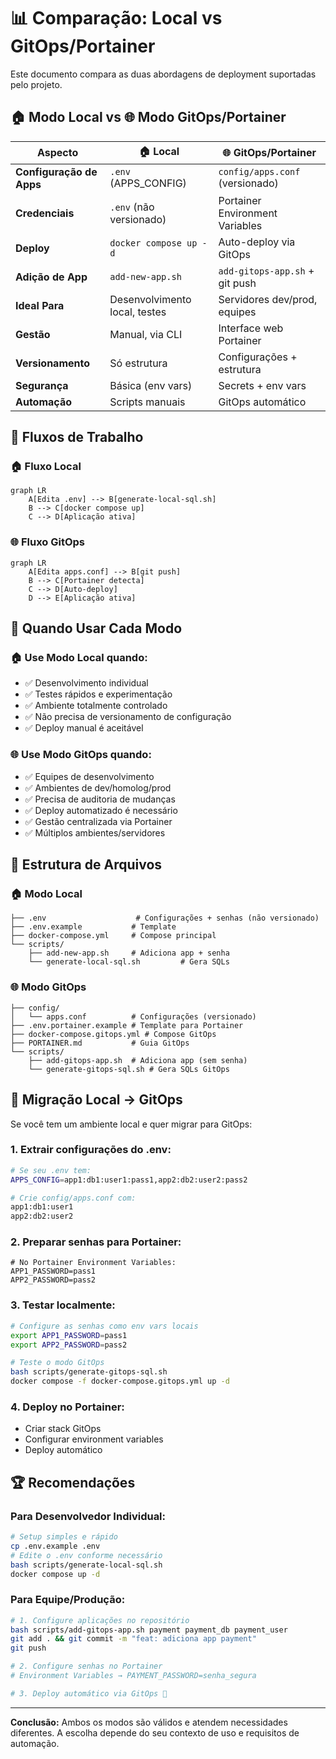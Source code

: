 # 📊 Comparação: Local vs GitOps/Portainer

Este documento compara as duas abordagens de deployment suportadas pelo projeto.

## 🏠 Modo Local vs 🌐 Modo GitOps/Portainer

| Aspecto                  | 🏠 Local                      | 🌐 GitOps/Portainer             |
| ------------------------ | ----------------------------- | ------------------------------- |
| **Configuração de Apps** | `.env` (APPS_CONFIG)          | `config/apps.conf` (versionado) |
| **Credenciais**          | `.env` (não versionado)       | Portainer Environment Variables |
| **Deploy**               | `docker compose up -d`        | Auto-deploy via GitOps          |
| **Adição de App**        | `add-new-app.sh`              | `add-gitops-app.sh` + git push  |
| **Ideal Para**           | Desenvolvimento local, testes | Servidores dev/prod, equipes    |
| **Gestão**               | Manual, via CLI               | Interface web Portainer         |
| **Versionamento**        | Só estrutura                  | Configurações + estrutura       |
| **Segurança**            | Básica (env vars)             | Secrets + env vars              |
| **Automação**            | Scripts manuais               | GitOps automático               |

## 🔄 Fluxos de Trabalho

### 🏠 Fluxo Local

```mermaid
graph LR
    A[Edita .env] --> B[generate-local-sql.sh]
    B --> C[docker compose up]
    C --> D[Aplicação ativa]
```

### 🌐 Fluxo GitOps

```mermaid
graph LR
    A[Edita apps.conf] --> B[git push]
    B --> C[Portainer detecta]
    C --> D[Auto-deploy]
    D --> E[Aplicação ativa]
```

## 🎯 Quando Usar Cada Modo

### 🏠 **Use Modo Local quando:**

- ✅ Desenvolvimento individual
- ✅ Testes rápidos e experimentação
- ✅ Ambiente totalmente controlado
- ✅ Não precisa de versionamento de configuração
- ✅ Deploy manual é aceitável

### 🌐 **Use Modo GitOps quando:**

- ✅ Equipes de desenvolvimento
- ✅ Ambientes de dev/homolog/prod
- ✅ Precisa de auditoria de mudanças
- ✅ Deploy automatizado é necessário
- ✅ Gestão centralizada via Portainer
- ✅ Múltiplos ambientes/servidores

## 📁 Estrutura de Arquivos

### 🏠 Modo Local

```
├── .env                    # Configurações + senhas (não versionado)
├── .env.example           # Template
├── docker-compose.yml     # Compose principal
└── scripts/
    ├── add-new-app.sh     # Adiciona app + senha
    └── generate-local-sql.sh         # Gera SQLs
```

### 🌐 Modo GitOps

```
├── config/
│   └── apps.conf          # Configurações (versionado)
├── .env.portainer.example # Template para Portainer
├── docker-compose.gitops.yml # Compose GitOps
├── PORTAINER.md           # Guia GitOps
└── scripts/
    ├── add-gitops-app.sh  # Adiciona app (sem senha)
    └── generate-gitops-sql.sh # Gera SQLs GitOps
```

## 🔄 Migração Local → GitOps

Se você tem um ambiente local e quer migrar para GitOps:

### 1. **Extrair configurações do .env:**

```bash
# Se seu .env tem:
APPS_CONFIG=app1:db1:user1:pass1,app2:db2:user2:pass2

# Crie config/apps.conf com:
app1:db1:user1
app2:db2:user2
```

### 2. **Preparar senhas para Portainer:**

```env
# No Portainer Environment Variables:
APP1_PASSWORD=pass1
APP2_PASSWORD=pass2
```

### 3. **Testar localmente:**

```bash
# Configure as senhas como env vars locais
export APP1_PASSWORD=pass1
export APP2_PASSWORD=pass2

# Teste o modo GitOps
bash scripts/generate-gitops-sql.sh
docker compose -f docker-compose.gitops.yml up -d
```

### 4. **Deploy no Portainer:**

- Criar stack GitOps
- Configurar environment variables
- Deploy automático

## 🏆 Recomendações

### Para **Desenvolvedor Individual:**

```bash
# Setup simples e rápido
cp .env.example .env
# Edite o .env conforme necessário
bash scripts/generate-local-sql.sh
docker compose up -d
```

### Para **Equipe/Produção:**

```bash
# 1. Configure aplicações no repositório
bash scripts/add-gitops-app.sh payment payment_db payment_user
git add . && git commit -m "feat: adiciona app payment"
git push

# 2. Configure senhas no Portainer
# Environment Variables → PAYMENT_PASSWORD=senha_segura

# 3. Deploy automático via GitOps 🚀
```

---

**Conclusão:** Ambos os modos são válidos e atendem necessidades diferentes. A escolha depende do seu contexto de uso e requisitos de automação.
